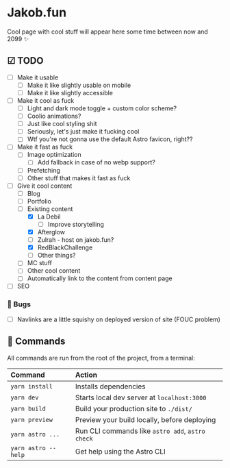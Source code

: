 # Jakob.fun

Cool page with cool stuff will appear here some time between now and 2099 ✨

## ☑ TODO

- [ ] Make it usable
  - [ ] Make it like slightly usable on mobile
  - [ ] Make it like slightly accessible
- [ ] Make it cool as fuck
  - [ ] Light and dark mode toggle + custom color scheme?
  - [ ] Coolio animations?
  - [ ] Just like cool styling shit
  - [ ] Seriously, let's just make it fucking cool
  - [ ] Wtf you're not gonna use the default Astro favicon, right??
- [ ] Make it fast as fuck
  - [ ] Image optimization
    - [ ] Add fallback in case of no webp support?
  - [ ] Prefetching
  - [ ] Other stuff that makes it fast as fuck
- [ ] Give it cool content
  - [ ] Blog
  - [ ] Portfolio
  - [ ] Existing content
    - [x] La Debil
      - [ ] Improve storytelling
    - [x] Afterglow
    - [ ] Zulrah - host on jakob.fun?
    - [x] RedBlackChallenge
    - [ ] Other things?
  - [ ] MC stuff
  - [ ] Other cool content
  - [ ] Automatically link to the content from content page
- [ ] SEO

### 🐛 Bugs

- [ ] Navlinks are a little squishy on deployed version of site (FOUC problem)

## 🧞 Commands

All commands are run from the root of the project, from a terminal:

| Command             | Action                                           |
| :------------------ | :----------------------------------------------- |
| `yarn install`      | Installs dependencies                            |
| `yarn dev`          | Starts local dev server at `localhost:3000`      |
| `yarn build`        | Build your production site to `./dist/`          |
| `yarn preview`      | Preview your build locally, before deploying     |
| `yarn astro ...`    | Run CLI commands like `astro add`, `astro check` |
| `yarn astro --help` | Get help using the Astro CLI                     |
